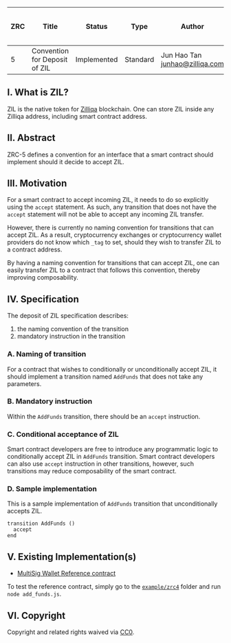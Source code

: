 | ZRC | Title                         | Status      | Type     | Author                                                                                                                       | Created (yyyy-mm-dd) | Updated (yyyy-mm-dd) |
| --- | ----------------------------- | ----------- | -------- | ---------------------------------------------------------------------------------------------------------------------------- | -------------------- | -------------------- |
| 5   | Convention for Deposit of ZIL | Implemented | Standard | Jun Hao Tan <junhao@zilliqa.com> | 2020-06-25           | 2020-06-25           |

## I. What is ZIL?

ZIL is the native token for [Zilliqa](https://www.zilliqa.com/) blockchain. One can store ZIL inside any Zilliqa address, including smart contract address.

## II. Abstract

ZRC-5 defines a convention for an interface that a smart contract should implement should it decide to accept ZIL.

## III. Motivation

For a smart contract to accept incoming ZIL, it needs to do so explicitly using the `accept` statement. As such, any transition that does not have the `accept` statement  will not be able to accept any incoming ZIL transfer. 

However, there is currently no naming convention for transitions that can accept ZIL. As a result, cryptocurrency exchanges or cryptocurrency wallet providers do not know which `_tag` to set, should they wish to transfer ZIL to a contract address. 

By having a naming convention for transitions that can accept ZIL, one can easily transfer ZIL to a contract that follows this convention, thereby improving composability. 

## IV. Specification

The deposit of ZIL specification describes:

1. the naming convention of the transition
2. mandatory instruction in the transition

### A. Naming of transition

For a contract that wishes to conditionally or unconditionally accept ZIL, it should implement a transition named `AddFunds` that does not take any parameters.

### B. Mandatory instruction 

Within the `AddFunds` transition, there should be an `accept` instruction. 

### C. Conditional acceptance of ZIL

Smart contract developers are free to introduce any programmatic logic to conditionally accept ZIL in `AddFunds` transition. Smart contract developers can also use `accept` instruction in other transitions, however, such transitions may reduce composability of the smart contract. 

### D. Sample implementation
This is a sample implementation of `AddFunds` transition that unconditionally accepts ZIL.

```
transition AddFunds ()
  accept
end
```

## V. Existing Implementation(s)

- [MultiSig Wallet Reference contract](../reference/multisig_wallet.scilla#L406)

To test the reference contract, simply go to the [`example/zrc4`](../example/zrc4) folder and run `node add_funds.js`.

## VI. Copyright

Copyright and related rights waived via [CC0](https://creativecommons.org/publicdomain/zero/1.0/).
